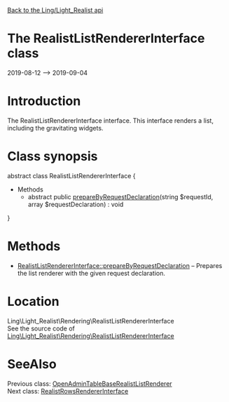[Back to the Ling/Light_Realist api](https://github.com/lingtalfi/Light_Realist/blob/master/doc/api/Ling/Light_Realist.md)



The RealistListRendererInterface class
================
2019-08-12 --> 2019-09-04






Introduction
============

The RealistListRendererInterface interface.
This interface renders a list, including the gravitating widgets.



Class synopsis
==============


abstract class <span class="pl-k">RealistListRendererInterface</span>  {

- Methods
    - abstract public [prepareByRequestDeclaration](https://github.com/lingtalfi/Light_Realist/blob/master/doc/api/Ling/Light_Realist/Rendering/RealistListRendererInterface/prepareByRequestDeclaration.md)(string $requestId, array $requestDeclaration) : void

}






Methods
==============

- [RealistListRendererInterface::prepareByRequestDeclaration](https://github.com/lingtalfi/Light_Realist/blob/master/doc/api/Ling/Light_Realist/Rendering/RealistListRendererInterface/prepareByRequestDeclaration.md) &ndash; Prepares the list renderer with the given request declaration.





Location
=============
Ling\Light_Realist\Rendering\RealistListRendererInterface<br>
See the source code of [Ling\Light_Realist\Rendering\RealistListRendererInterface](https://github.com/lingtalfi/Light_Realist/blob/master/Rendering/RealistListRendererInterface.php)



SeeAlso
==============
Previous class: [OpenAdminTableBaseRealistListRenderer](https://github.com/lingtalfi/Light_Realist/blob/master/doc/api/Ling/Light_Realist/Rendering/OpenAdminTableBaseRealistListRenderer.md)<br>Next class: [RealistRowsRendererInterface](https://github.com/lingtalfi/Light_Realist/blob/master/doc/api/Ling/Light_Realist/Rendering/RealistRowsRendererInterface.md)<br>
